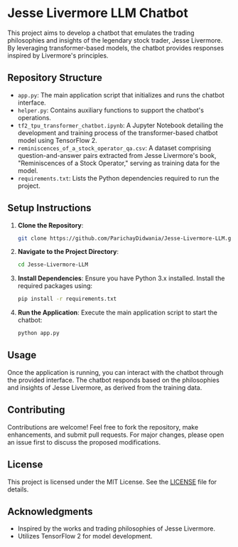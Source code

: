 
# Jesse Livermore LLM Chatbot

This project aims to develop a chatbot that emulates the trading philosophies and insights of the legendary stock trader, Jesse Livermore. By leveraging transformer-based models, the chatbot provides responses inspired by Livermore's principles.

## Repository Structure

- `app.py`: The main application script that initializes and runs the chatbot interface.
- `helper.py`: Contains auxiliary functions to support the chatbot's operations.
- `tf2_tpu_transformer_chatbot.ipynb`: A Jupyter Notebook detailing the development and training process of the transformer-based chatbot model using TensorFlow 2.
- `reminiscences_of_a_stock_operator_qa.csv`: A dataset comprising question-and-answer pairs extracted from Jesse Livermore's book, "Reminiscences of a Stock Operator," serving as training data for the model.
- `requirements.txt`: Lists the Python dependencies required to run the project.

## Setup Instructions

1. **Clone the Repository**:
   ```bash
   git clone https://github.com/ParichayDidwania/Jesse-Livermore-LLM.git
   ```

2. **Navigate to the Project Directory**:
   ```bash
   cd Jesse-Livermore-LLM
   ```

3. **Install Dependencies**:
   Ensure you have Python 3.x installed. Install the required packages using:
   ```bash
   pip install -r requirements.txt
   ```

4. **Run the Application**:
   Execute the main application script to start the chatbot:
   ```bash
   python app.py
   ```

## Usage

Once the application is running, you can interact with the chatbot through the provided interface. The chatbot responds based on the philosophies and insights of Jesse Livermore, as derived from the training data.

## Contributing

Contributions are welcome! Feel free to fork the repository, make enhancements, and submit pull requests. For major changes, please open an issue first to discuss the proposed modifications.

## License

This project is licensed under the MIT License. See the [LICENSE](LICENSE) file for details.

## Acknowledgments

- Inspired by the works and trading philosophies of Jesse Livermore.
- Utilizes TensorFlow 2 for model development.
